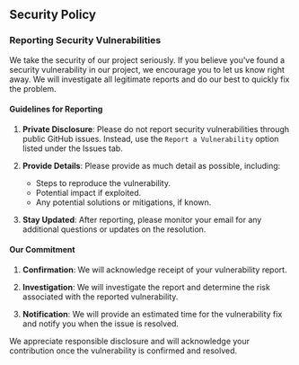 ## Security Policy

### Reporting Security Vulnerabilities

We take the security of our project seriously. If you believe you've found a security vulnerability in our project, we encourage you to let us know right away. We will investigate all legitimate reports and do our best to quickly fix the problem.

#### Guidelines for Reporting

1. **Private Disclosure**: Please do not report security vulnerabilities through public GitHub issues. Instead, use the `Report a Vulnerability` option listed under the Issues tab.

2. **Provide Details**: Please provide as much detail as possible, including:
   - Steps to reproduce the vulnerability.
   - Potential impact if exploited.
   - Any potential solutions or mitigations, if known.

3. **Stay Updated**: After reporting, please monitor your email for any additional questions or updates on the resolution.

#### Our Commitment

1. **Confirmation**: We will acknowledge receipt of your vulnerability report.
   
2. **Investigation**: We will investigate the report and determine the risk associated with the reported vulnerability.

3. **Notification**: We will provide an estimated time for the vulnerability fix and notify you when the issue is resolved.

We appreciate responsible disclosure and will acknowledge your contribution once the vulnerability is confirmed and resolved.

